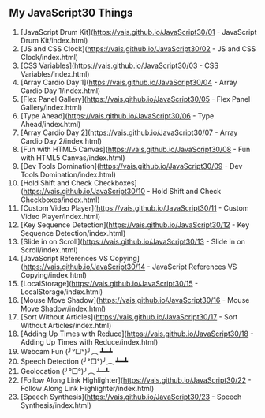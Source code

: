 ## My JavaScript30 Things

1. [JavaScript Drum Kit](https://vais.github.io/JavaScript30/01 - JavaScript Drum Kit/index.html)
2. [JS and CSS Clock](https://vais.github.io/JavaScript30/02 - JS and CSS Clock/index.html)
3. [CSS Variables](https://vais.github.io/JavaScript30/03 - CSS Variables/index.html)
4. [Array Cardio Day 1](https://vais.github.io/JavaScript30/04 - Array Cardio Day 1/index.html)
5. [Flex Panel Gallery](https://vais.github.io/JavaScript30/05 - Flex Panel Gallery/index.html)
6. [Type Ahead](https://vais.github.io/JavaScript30/06 - Type Ahead/index.html)
7. [Array Cardio Day 2](https://vais.github.io/JavaScript30/07 - Array Cardio Day 2/index.html)
8. [Fun with HTML5 Canvas](https://vais.github.io/JavaScript30/08 - Fun with HTML5 Canvas/index.html)
9. [Dev Tools Domination](https://vais.github.io/JavaScript30/09 - Dev Tools Domination/index.html)
10. [Hold Shift and Check Checkboxes](https://vais.github.io/JavaScript30/10 - Hold Shift and Check Checkboxes/index.html)
11. [Custom Video Player](https://vais.github.io/JavaScript30/11 - Custom Video Player/index.html)
12. [Key Sequence Detection](https://vais.github.io/JavaScript30/12 - Key Sequence Detection/index.html)
13. [Slide in on Scroll](https://vais.github.io/JavaScript30/13 - Slide in on Scroll/index.html)
14. [JavaScript References VS Copying](https://vais.github.io/JavaScript30/14 - JavaScript References VS Copying/index.html)
15. [LocalStorage](https://vais.github.io/JavaScript30/15 - LocalStorage/index.html)
16. [Mouse Move Shadow](https://vais.github.io/JavaScript30/16 - Mouse Move Shadow/index.html)
17. [Sort Without Articles](https://vais.github.io/JavaScript30/17 - Sort Without Articles/index.html)
18. [Adding Up Times with Reduce](https://vais.github.io/JavaScript30/18 - Adding Up Times with Reduce/index.html)
19. Webcam Fun (╯°□°)╯︵ ┻━┻
20. Speech Detection (╯°□°)╯︵ ┻━┻
21. Geolocation (╯°□°)╯︵ ┻━┻
22. [Follow Along Link Highlighter](https://vais.github.io/JavaScript30/22 - Follow Along Link Highlighter/index.html)
23. [Speech Synthesis](https://vais.github.io/JavaScript30/23 - Speech Synthesis/index.html)
